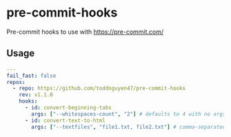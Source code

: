 # pre-commit-hooks

Pre-commit hooks to use with https://pre-commit.com/

## Usage

```yaml
---
fail_fast: false
repos:
  - repo: https://github.com/toddnguyen47/pre-commit-hooks
    rev: v1.1.0
    hooks:
      - id: convert-beginning-tabs
        args: ["--whitespaces-count", "2"] # defaults to 4 with no args
      - id: convert-text-to-html
        args: ["--textfiles", "file1.txt, file2.txt"] # comma-separated list of text files
```
